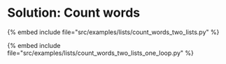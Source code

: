 # Solution: Count words


{% embed include file="src/examples/lists/count_words_two_lists.py" %}

{% embed include file="src/examples/lists/count_words_two_lists_one_loop.py" %}



